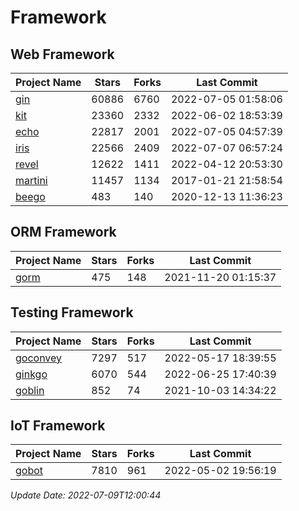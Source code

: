 # Framework

## Web Framework
| Project Name | Stars | Forks | Last Commit |
| ------------ | ----- | ----- | ----------- |
| [gin](https://github.com/gin-gonic/gin) | 60886 | 6760 | 2022-07-05 01:58:06 |
| [kit](https://github.com/go-kit/kit) | 23360 | 2332 | 2022-06-02 18:53:39 |
| [echo](https://github.com/labstack/echo) | 22817 | 2001 | 2022-07-05 04:57:39 |
| [iris](https://github.com/kataras/iris) | 22566 | 2409 | 2022-07-07 06:57:24 |
| [revel](https://github.com/revel/revel) | 12622 | 1411 | 2022-04-12 20:53:30 |
| [martini](https://github.com/go-martini/martini) | 11457 | 1134 | 2017-01-21 21:58:54 |
| [beego](https://github.com/astaxie/beego) | 483 | 140 | 2020-12-13 11:36:23 |

## ORM Framework
| Project Name | Stars | Forks | Last Commit |
| ------------ | ----- | ----- | ----------- |
| [gorm](https://github.com/jinzhu/gorm) | 475 | 148 | 2021-11-20 01:15:37 |

## Testing Framework
| Project Name | Stars | Forks | Last Commit |
| ------------ | ----- | ----- | ----------- |
| [goconvey](https://github.com/smartystreets/goconvey) | 7297 | 517 | 2022-05-17 18:39:55 |
| [ginkgo](https://github.com/onsi/ginkgo) | 6070 | 544 | 2022-06-25 17:40:39 |
| [goblin](https://github.com/franela/goblin) | 852 | 74 | 2021-10-03 14:34:22 |

## IoT Framework
| Project Name | Stars | Forks | Last Commit |
| ------------ | ----- | ----- | ----------- |
| [gobot](https://github.com/hybridgroup/gobot) | 7810 | 961 | 2022-05-02 19:56:19 |

*Update Date: 2022-07-09T12:00:44*